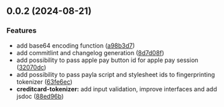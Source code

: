## 0.0.2 (2024-08-21)


### Features

* add base64 encoding function ([a98b3d7](https://github.com/PAYONE-GmbH/PCP-client-javascript-SDK/commit/a98b3d7d9b22ab372a4bd5129a95b92162f29e61))
* add commitlint and changelog generation ([8d7d08f](https://github.com/PAYONE-GmbH/PCP-client-javascript-SDK/commit/8d7d08f8b07292ba70ca4dd1d1fc9b205a54e10a))
* add possibility to pass apple pay button id for apple pay session ([32070dc](https://github.com/PAYONE-GmbH/PCP-client-javascript-SDK/commit/32070dc9eb961f174071f7eade4449babb03d007))
* add possibility to pass payla script and stylesheet ids to fingerprinting tokenizer ([63fe6ec](https://github.com/PAYONE-GmbH/PCP-client-javascript-SDK/commit/63fe6ece2e5f78e557729ab171878f4b16f046bd))
* **creditcard-tokenizer:** add input validation, improve interfaces and add jsdoc ([88ed96b](https://github.com/PAYONE-GmbH/PCP-client-javascript-SDK/commit/88ed96ba26f1ef992bcf03adca486b2a089dd058))



